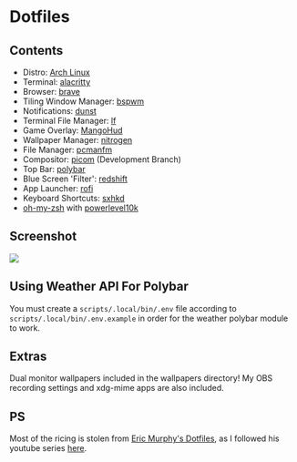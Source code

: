# Dotfiles

## Contents

- Distro: [Arch Linux](https://archlinux.org/)
- Terminal: [alacritty](https://github.com/alacritty/alacritty)
- Browser: [brave](https://github.com/brave/brave-browser)
- Tiling Window Manager: [bspwm](https://github.com/baskerville/bspwm)
- Notifications: [dunst](https://github.com/dunst-project/dunst)
- Terminal File Manager: [lf](https://github.com/gokcehan/lf)
- Game Overlay: [MangoHud](https://github.com/flightlessmango/MangoHud)
- Wallpaper Manager: [nitrogen](https://github.com/l3ib/nitrogen)
- File Manager: [pcmanfm](https://github.com/lxde/pcmanfm)
- Compositor: [picom](https://github.com/yshui/picom/tree/dev) (Development Branch)
- Top Bar: [polybar](https://github.com/polybar/polybar)
- Blue Screen 'Filter': [redshift](https://github.com/jonls/redshift)
- App Launcher: [rofi](https://github.com/davatorium/rofi)
- Keyboard Shortcuts: [sxhkd](https://github.com/baskerville/sxhkd)
- [oh-my-zsh](https://github.com/ohmyzsh/ohmyzsh) with [powerlevel10k](https://github.com/romkatv/powerlevel10k)

## Screenshot

![](screenshot.png)

## Using Weather API For Polybar

You must create a `scripts/.local/bin/.env` file according to `scripts/.local/bin/.env.example` in order for the weather polybar module to work.

## Extras

Dual monitor wallpapers included in the wallpapers directory!
My OBS recording settings and xdg-mime apps are also included.

## PS

Most of the ricing is stolen from [Eric Murphy's Dotfiles](https://github.com/ericmurphyxyz/archrice), as I followed his youtube series [here](https://www.youtube.com/playlist?list=PLnur5_dvCveFGV8tKbH9sdqOSBUlFNQrR).
